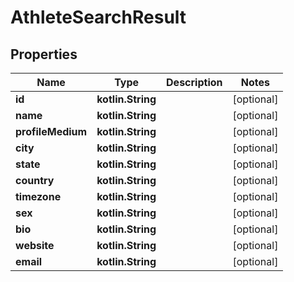 
# AthleteSearchResult

## Properties
Name | Type | Description | Notes
------------ | ------------- | ------------- | -------------
**id** | **kotlin.String** |  |  [optional]
**name** | **kotlin.String** |  |  [optional]
**profileMedium** | **kotlin.String** |  |  [optional]
**city** | **kotlin.String** |  |  [optional]
**state** | **kotlin.String** |  |  [optional]
**country** | **kotlin.String** |  |  [optional]
**timezone** | **kotlin.String** |  |  [optional]
**sex** | **kotlin.String** |  |  [optional]
**bio** | **kotlin.String** |  |  [optional]
**website** | **kotlin.String** |  |  [optional]
**email** | **kotlin.String** |  |  [optional]



